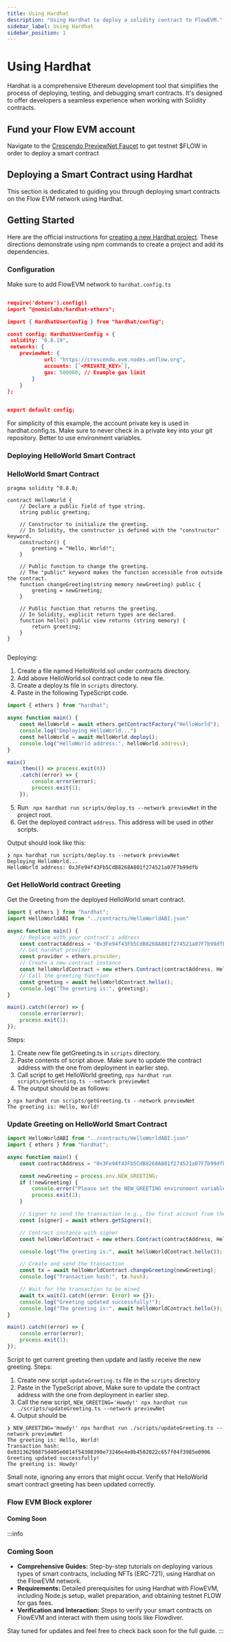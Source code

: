 ```yaml
---
title: Using Hardhat
description: "Using Hardhat to deploy a solidity contract to FlowEVM."
sidebar_label: Using Hardhat
sidebar_position: 1
---
```


# Using Hardhat

Hardhat is a comprehensive Ethereum development tool that simplifies the process of deploying, testing, and debugging smart contracts. It's designed to offer developers a seamless experience when working with Solidity contracts.


## Fund your Flow EVM account

Navigate to the [Crescendo PreviewNet Faucet](https://crescendo-faucet.onflow.org/fund-account) to get testnet $FLOW in order to deploy a smart contract


## Deploying a Smart Contract using Hardhat

This section is dedicated to guiding you through deploying smart contracts on the Flow EVM network using Hardhat. 

## Getting Started

Here are the official instructions for [creating a new Hardhat project](https://hardhat.org/tutorial/creating-a-new-hardhat-project). These directions demonstrate using npm commands to create a project and add its dependencies.

### Configuration

Make sure to add FlowEVM network to `hardhat.config.ts`
```json

require('dotenv').config()
import "@nomiclabs/hardhat-ethers";

import { HardhatUserConfig } from "hardhat/config";

const config: HardhatUserConfig = {
 solidity: "0.8.19",
 networks: {
    previewNet: {
            url: "https://crescendo.evm.nodes.onflow.org",
            accounts: [`<PRIVATE_KEY>`],
            gas: 500000, // Example gas limit
        }
    }
};


export default config;
```
For simplicity of this example, the account private key is used in hardhat.config.ts. Make sure to never check in a private key into your git repository. Better to use environment variables.

### Deploying HelloWorld Smart Contract

### HelloWorld Smart Contract
```Solidity
pragma solidity ^0.8.0;

contract HelloWorld {
    // Declare a public field of type string.
    string public greeting;

    // Constructor to initialize the greeting.
    // In Solidity, the constructor is defined with the "constructor" keyword.
    constructor() {
        greeting = "Hello, World!";
    }

    // Public function to change the greeting.
    // The "public" keyword makes the function accessible from outside the contract.
    function changeGreeting(string memory newGreeting) public {
        greeting = newGreeting;
    }

    // Public function that returns the greeting.
    // In Solidity, explicit return types are declared.
    function hello() public view returns (string memory) {
        return greeting;
    }
}


```

Deploying:
1. Create a file named HelloWorld.sol under contracts directory.
2. Add above HelloWorld.sol contract code to new file.
3. Create a deploy.ts file in `scripts` directory.
4. Paste in the following TypeScript code.

```typeScript
import { ethers } from "hardhat";

async function main() {
    const HelloWorld = await ethers.getContractFactory("HelloWorld");
    console.log("Deploying HelloWorld...")
    const helloWorld = await HelloWorld.deploy();
    console.log("HelloWorld address:", helloWorld.address);
}

main()
    .then(() => process.exit(0))
    .catch((error) => {
        console.error(error);
        process.exit(1);
    });

```

5. Run ` npx hardhat run scripts/deploy.ts --network previewNet` in the project root.
6. Get the deployed contract `address`. This address will be used in other scripts. 

Output should look like this:

```shell
❯ npx hardhat run scripts/deploy.ts --network previewNet
Deploying HelloWorld...
HelloWorld address: 0x3Fe94f43Fb5CdB8268A801f274521a07F7b99dfb
```

### Get HelloWorld contract Greeting

Get the Greeting from the deployed HelloWorld smart contract.

```TypeScript
import { ethers } from "hardhat";
import HelloWorldABI from "../contracts/HelloWorldABI.json"

async function main() {
    // Replace with your contract's address
    const contractAddress = "0x3Fe94f43Fb5CdB8268A801f274521a07F7b99dfb";
    // Get hardhat provider
    const provider = ethers.provider;
    // Create a new contract instance
    const helloWorldContract = new ethers.Contract(contractAddress, HelloWorldABI, provider);
    // Call the greeting function
    const greeting = await helloWorldContract.hello();
    console.log("The greeting is:", greeting);
}

main().catch((error) => {
    console.error(error);
    process.exit(1);
});
```
Steps:
1. Create new file getGreeting.ts in `scripts` directory.
2. Paste contents of script above. Make sure to update the contract address with the one from deployment in earlier step.
3. Call script to get HelloWorld greeting, `npx hardhat run scripts/getGreeting.ts --network previewNet`
4. The output should be as follows:
```shell
❯ npx hardhat run scripts/getGreeting.ts --network previewNet
The greeting is: Hello, World!
```

### Update Greeting on HelloWorld Smart Contract

```TypeScript
import HelloWorldABI from "../contracts/HelloWorldABI.json"
import { ethers } from "hardhat";

async function main() {
    const contractAddress = "0x3Fe94f43Fb5CdB8268A801f274521a07F7b99dfb";

    const newGreeting = process.env.NEW_GREETING;
    if (!newGreeting) {
        console.error("Please set the NEW_GREETING environment variable.");
        process.exit(1);
    }

    // Signer to send the transaction (e.g., the first account from the hardhat node)
    const [signer] = await ethers.getSigners();

    // Contract instance with signer
    const helloWorldContract = new ethers.Contract(contractAddress, HelloWorldABI, signer);

    console.log("The greeting is:", await helloWorldContract.hello());

    // Create and send the transaction
    const tx = await helloWorldContract.changeGreeting(newGreeting);
    console.log("Transaction hash:", tx.hash);

    // Wait for the transaction to be mined
    await tx.wait().catch((error: Error) => {});
    console.log("Greeting updated successfully!");
    console.log("The greeting is:", await helloWorldContract.hello());
}

main().catch((error) => {
    console.error(error);
    process.exit(1);
});


```

Script to get current greeting then update and lastly receive the new greeting. Steps:
1. Create new script `updateGreeting.ts` file in the `scripts` directory
2. Paste in the TypeScript above, Make sure to update the contract address with the one from deployment in earlier step. 
3. Call the new script, `NEW_GREETING='Howdy!' npx hardhat run ./scripts/updateGreeting.ts --network previewNet`
4. Output should be
```shell
❯ NEW_GREETING='Howdy!' npx hardhat run ./scripts/updateGreeting.ts --network previewNet
The greeting is: Hello, World!
Transaction hash: 0x03136298875d405e0814f54308390e73246e4e8b4502022c657f04f3985e0906
Greeting updated successfully!
The greeting is: Howdy!
```

Small note, ignoring any errors that might occur. Verify that HelloWorld smart contract greeting has been updated correctly.

### Flow EVM Block explorer 

#### Coming Soon 


:::info 

### Coming Soon

- **Comprehensive Guides:** Step-by-step tutorials on deploying various types of smart contracts, including NFTs (ERC-721), using Hardhat on the FlowEVM network.
- **Requirements:** Detailed prerequisites for using Hardhat with FlowEVM, including Node.js setup, wallet preparation, and obtaining testnet FLOW for gas fees.
- **Verification and Interaction:** Steps to verify your smart contracts on FlowEVM and interact with them using tools like Flowdiver.

Stay tuned for updates and feel free to check back soon for the full guide.
:::
